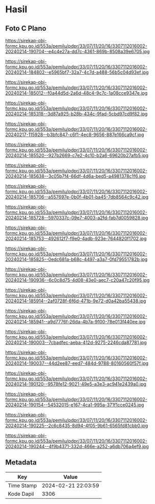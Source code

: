 # Hasil

## Foto C Plano

https://sirekap-obj-formc.kpu.go.id/553a/pemilu/pdpr/33/07/11/20/16/3307112016002-20240214-190704--e4c4e27a-dd7c-4361-869b-8508a39e6705.jpg

https://sirekap-obj-formc.kpu.go.id/553a/pemilu/pdpr/33/07/11/20/16/3307112016002-20240214-184802--e5965bf7-32a7-4c7d-a488-56b5c04d93ef.jpg

https://sirekap-obj-formc.kpu.go.id/553a/pemilu/pdpr/33/07/11/20/16/3307112016002-20240214-185012--f0a44d5d-2a6d-48c4-9c7c-1a08cce9347e.jpg

https://sirekap-obj-formc.kpu.go.id/553a/pemilu/pdpr/33/07/11/20/16/3307112016002-20240214-185318--3d87a925-b28b-434c-9fad-5cbd97cd9f82.jpg

https://sirekap-obj-formc.kpu.go.id/553a/pemilu/pdpr/33/07/11/20/16/3307112016002-20240217-115928--b3bfc847-c6f1-4ec8-9656-887e166ca9cf.jpg

https://sirekap-obj-formc.kpu.go.id/553a/pemilu/pdpr/33/07/11/20/16/3307112016002-20240214-185520--927b2669-c7e2-4c10-b2a6-69620b27afb5.jpg

https://sirekap-obj-formc.kpu.go.id/553a/pemilu/pdpr/33/07/11/20/16/3307112016002-20240214-185638--3c05b7f4-66df-4d6a-bed5-a4981378c1f6.jpg

https://sirekap-obj-formc.kpu.go.id/553a/pemilu/pdpr/33/07/11/20/16/3307112016002-20240214-185706--a557697e-0b0f-4b01-ba45-7db8564c9c42.jpg

https://sirekap-obj-formc.kpu.go.id/553a/pemilu/pdpr/33/07/11/20/16/3307112016002-20240214-185728--5970337c-09e7-4003-a2fd-fab7d0059828.jpg

https://sirekap-obj-formc.kpu.go.id/553a/pemilu/pdpr/33/07/11/20/16/3307112016002-20240214-185753--492612f7-f9e0-4adb-923e-7644820f1702.jpg

https://sirekap-obj-formc.kpu.go.id/553a/pemilu/pdpr/33/07/11/20/16/3307112016002-20240214-185825--0edc681a-b68c-4497-a3a7-0fd79551782b.jpg

https://sirekap-obj-formc.kpu.go.id/553a/pemilu/pdpr/33/07/11/20/16/3307112016002-20240214-190936--6c0c8d75-4d08-43e0-aec7-c20a47c20f95.jpg

https://sirekap-obj-formc.kpu.go.id/553a/pemilu/pdpr/33/07/11/20/16/3307112016002-20240214-185914--2af0728f-6f6d-471b-9e72-d0a42ba55438.jpg

https://sirekap-obj-formc.kpu.go.id/553a/pemilu/pdpr/33/07/11/20/16/3307112016002-20240214-185941--a9d7776f-26da-4b7a-9100-78e013f440ee.jpg

https://sirekap-obj-formc.kpu.go.id/553a/pemilu/pdpr/33/07/11/20/16/3307112016002-20240214-190003--7cbadfec-aeba-412d-9275-2246cda87781.jpg

https://sirekap-obj-formc.kpu.go.id/553a/pemilu/pdpr/33/07/11/20/16/3307112016002-20240214-190037--44d2ee87-eed7-484d-9788-80160560f57f.jpg

https://sirekap-obj-formc.kpu.go.id/553a/pemilu/pdpr/33/07/11/20/16/3307112016002-20240214-190120--9578fe12-9021-49e5-a3e3-ac941e2439a0.jpg

https://sirekap-obj-formc.kpu.go.id/553a/pemilu/pdpr/33/07/11/20/16/3307112016002-20240214-190154--54532015-e167-4ca1-995a-371f1cce0245.jpg

https://sirekap-obj-formc.kpu.go.id/553a/pemilu/pdpr/33/07/11/20/16/3307112016002-20240214-190225--2c6c8435-8d94-4f05-9b61-6565fd81cbb0.jpg

https://sirekap-obj-formc.kpu.go.id/553a/pemilu/pdpr/33/07/11/20/16/3307112016002-20240214-190244--4f9b4371-332d-466e-a252-a6db706a4ef9.jpg


## Metadata

| Key        | Value               |
| ---------- | ------------------- |
| Time Stamp | 2024-02-21 22:03:59 |
| Kode Dapil | 3306                |




